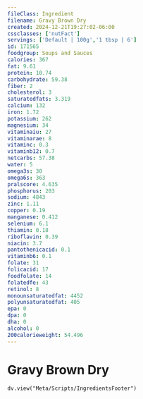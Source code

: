 ```yaml
---
fileClass: Ingredient
filename: Gravy Brown Dry
created: 2024-12-21T19:27:02-06:00
cssclasses: ['nutFact']
servings: ['Default | 100g','1 tbsp | 6']
id: 171565
foodgroup: Soups and Sauces
calories: 367
fat: 9.61
protein: 10.74
carbohydrate: 59.38
fiber: 2
cholesterol: 3
saturatedfats: 3.319
calcium: 132
iron: 1.72
potassium: 262
magnesium: 34
vitaminaiu: 27
vitaminarae: 8
vitaminc: 0.3
vitaminb12: 0.7
netcarbs: 57.38
water: 5
omega3s: 30
omega6s: 363
pralscore: 4.635
phosphorus: 203
sodium: 4843
zinc: 1.11
copper: 0.19
manganese: 0.412
selenium: 6.1
thiamin: 0.18
riboflavin: 0.39
niacin: 3.7
pantothenicacid: 0.1
vitaminb6: 0.1
folate: 31
folicacid: 17
foodfolate: 14
folatedfe: 43
retinol: 8
monounsaturatedfat: 4452
polyunsaturatedfat: 405
epa: 0
dpa: 0
dha: 0
alcohol: 0
200calorieweight: 54.496
---
```


# Gravy Brown Dry

```dataviewjs
dv.view("Meta/Scripts/IngredientsFooter")
```